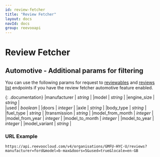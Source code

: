 ```yaml
---
id: review-fetcher
title: "Review Fetcher"
layout: docs
navId: docs
group: reevooapi
---
```


# Review Fetcher

## Automotive - Additional params for filtering

You can use the following params for request to [reviewables](../reviewable/reviewable-list)
and [reviews list](../review/review-list) endpoints if you have the review fetcher
automotive feature enabled.

{: .documentation}
|manufacturer         | *string*  |
|model                | *string*  |
|engine_size          | *string*  |  
|used                 | *boolean* |
|doors                | *integer* |
|axle                 | *string*  |
|body_type            | *string*  |
|fuel_type            | *string*  |
|transmission         | *string*  |
|model_from_month     | *integer* |
|model_from_year      | *integer* |
|model_to_month       | *integer* |
|model_to_year        | *integer* |
|model_variant        | *string*  |

### URL Example

`https://api.reevoocloud.com/v4/organisations/GMFU-HYC-U/reviews?manufacturer=ford&model=b-max&doors=5&used=true&locale=en-GB`
